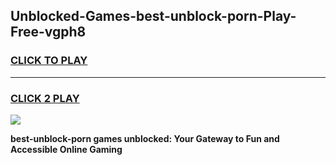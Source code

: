 
## Unblocked-Games-best-unblock-porn-Play-Free-vgph8
<h3>
<a href="https://premium76.site?title=best-unblock-porn&ref=23A">CLICK TO PLAY</a></h3>
<hr>

<h3>
<a href="https://premium76.site?title=best-unblock-porn&ref=23A">CLICK 2 PLAY</a>
  
</h3>

<a href="https://premium76.site?title=best-unblock-porn&ref=23A"><img src="https://clearcache.store/games.png"></a>


**best-unblock-porn games unblocked: Your Gateway to Fun and Accessible Online Gaming**
